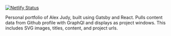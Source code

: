 [![Netlify Status](https://api.netlify.com/api/v1/badges/7b1d32a4-9647-4913-a368-7b98e214f095/deploy-status)](https://app.netlify.com/sites/alexjudy-portfolio/deploys)

Personal portfolio of Alex Judy, built using Gatsby and React. Pulls content data from Github profile with GraphQl and displays as project windows. This includes SVG images, titles, content, and project urls.

